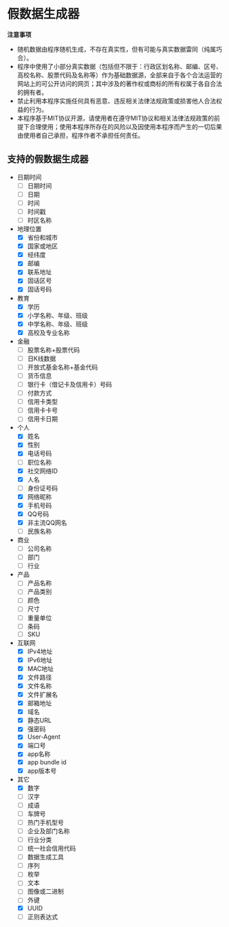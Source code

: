 # 假数据生成器

**注意事项**

- 随机数据由程序随机生成，不存在真实性，但有可能与真实数据雷同（纯属巧合）。
- 程序中使用了小部分真实数据（包括但不限于：行政区划名称、邮编、区号、高校名称、股票代码及名称等）作为基础数据源，全部来自于各个合法运营的网站上的可公开访问的网页；其中涉及的著作权或商标的所有权属于各自合法的拥有者。
- 禁止利用本程序实施任何具有恶意、违反相关法律法规政策或损害他人合法权益的行为。
- 本程序基于MIT协议开源，请使用者在遵守MIT协议和相关法律法规政策的前提下合理使用；使用本程序所存在的风险以及因使用本程序而产生的一切后果由使用者自己承担，程序作者不承担任何责任。

## 支持的假数据生成器

- 日期时间
  - [ ] 日期时间
  - [ ] 日期
  - [ ] 时间
  - [ ] 时间戳
  - [ ] 时区名称
- 地理位置
  - [x] 省份和城市
  - [x] 国家或地区
  - [x] 经纬度
  - [x] 邮编
  - [x] 联系地址
  - [x] 固话区号
  - [x] 固话号码
- 教育
  - [x] 学历
  - [x] 小学名称、年级、班级
  - [x] 中学名称、年级、班级
  - [x] 高校及专业名称
- 金融
  - [ ] 股票名称+股票代码
  - [ ] 日K线数据
  - [ ] 开放式基金名称+基金代码
  - [ ] 货币信息
  - [ ] 银行卡（借记卡及信用卡）号码
  - [ ] 付款方式
  - [ ] 信用卡类型
  - [ ] 信用卡卡号
  - [ ] 信用卡日期
- 个人
  - [x] 姓名
  - [x] 性别
  - [x] 电话号码
  - [ ] 职位名称
  - [x] 社交网络ID
  - [x] 人名
  - [ ] 身份证号码
  - [x] 网络昵称
  - [x] 手机号码
  - [x] QQ号码
  - [x] 非主流QQ网名
  - [ ] 民族名称
- 商业
  - [ ] 公司名称
  - [ ] 部门
  - [ ] 行业
- 产品
  - [ ] 产品名称
  - [ ] 产品类别
  - [ ] 颜色
  - [ ] 尺寸
  - [ ] 重量单位
  - [ ] 条码
  - [ ] SKU
- 互联网
  - [x] IPv4地址
  - [x] IPv6地址
  - [x] MAC地址
  - [x] 文件路径
  - [x] 文件名称
  - [x] 文件扩展名
  - [x] 邮箱地址
  - [x] 域名
  - [x] 静态URL
  - [x] 强密码
  - [x] User-Agent
  - [x] 端口号
  - [x] app名称
  - [x] app bundle id
  - [x] app版本号
- 其它
  - [x] 数字
  - [ ] 汉字
  - [ ] 成语
  - [ ] 车牌号
  - [ ] 热门手机型号
  - [ ] 企业及部门名称
  - [ ] 行业分类
  - [ ] 统一社会信用代码
  - [ ] 数据生成工具
  - [ ] 序列
  - [ ] 枚举
  - [ ] 文本
  - [ ] 图像或二进制
  - [ ] 外键
  - [x] UUID
  - [ ] 正则表达式
